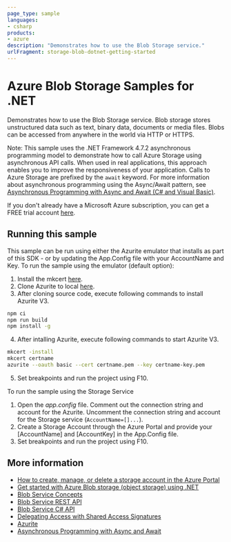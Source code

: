 ```yaml
---
page_type: sample
languages:
- csharp
products:
- azure
description: "Demonstrates how to use the Blob Storage service."
urlFragment: storage-blob-dotnet-getting-started
---
```


# Azure Blob Storage Samples for .NET

Demonstrates how to use the Blob Storage service.
Blob storage stores unstructured data such as text, binary data, documents or media files.
Blobs can be accessed from anywhere in the world via HTTP or HTTPS.

Note: This sample uses the .NET Framework 4.7.2 asynchronous programming model to demonstrate how to call Azure Storage using asynchronous API calls. When used in real applications, this approach enables you to improve the
responsiveness of your application. Calls to Azure Storage are prefixed by the `await` keyword. For more information about asynchronous programming using the Async/Await pattern, see [Asynchronous Programming with Async and Await (C# and Visual Basic)](https://msdn.microsoft.com/library/hh191443.aspx).

If you don't already have a Microsoft Azure subscription, you can
get a FREE trial account [here](http://go.microsoft.com/fwlink/?LinkId=330212).

## Running this sample

This sample can be run using either the Azurite emulator that installs as part of this SDK - or by
updating the App.Config file with your AccountName and Key.
To run the sample using the emulator (default option):

1. Install the mkcert [here](https://github.com/FiloSottile/mkcert#installation).
2. Clone Azurite to local [here](https://github.com/Azure/Azurite).
3. After cloning source code, execute following commands to install Azurite V3.
```bash
npm ci
npm run build
npm install -g
```
4. After intalling Azurite, execute following commands to start Azurite V3.
```bash
mkcert -install
mkcert certname
azurite --oauth basic --cert certname.pem --key certname-key.pem
```
5. Set breakpoints and run the project using F10.

To run the sample using the Storage Service

1. Open the *app.config* file. Comment out the connection string and account for the Azurite. Uncomment the connection string and account for the Storage service (`AccountName=[]...`).
2. Create a Storage Account through the Azure Portal and provide your [AccountName] and [AccountKey] in the App.Config file.
3. Set breakpoints and run the project using F10.

## More information
- [How to create, manage, or delete a storage account in the Azure Portal](https://azure.microsoft.com/en-us/documentation/articles/storage-create-storage-account/)
- [Get started with Azure Blob storage (object storage) using .NET](https://azure.microsoft.com/documentation/articles/storage-dotnet-how-to-use-blobs/)
- [Blob Service Concepts](http://msdn.microsoft.com/en-us/library/dd179376.aspx)
- [Blob Service REST API](http://msdn.microsoft.com/en-us/library/dd135733.aspx)
- [Blob Service C# API](http://go.microsoft.com/fwlink/?LinkID=398944)
- [Delegating Access with Shared Access Signatures](http://azure.microsoft.com/en-us/documentation/articles/storage-dotnet-shared-access-signature-part-1/)
- [Azurite](https://github.com/Azure/Azurite)
- [Asynchronous Programming with Async and Await](http://msdn.microsoft.com/en-us/library/hh191443.aspx)

